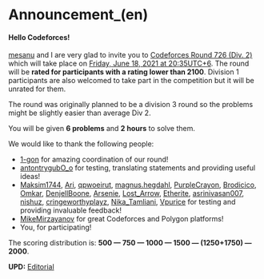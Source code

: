 # Announcement_(en)


#### Hello Codeforces!

[mesanu](https://codeforces.com/profile/mesanu "Expert mesanu") and I are very glad to invite you to [Codeforces Round 726 (Div. 2)](https://codeforces.com/contest/1537 "Codeforces Round 726 (Div. 2)") which will take place on [Friday, June 18, 2021 at 20:35UTC+6](https://codeforces.com/https://www.timeanddate.com/worldclock/fixedtime.html?day=18&month=6&year=2021&hour=17&min=35&sec=0&p1=166). The round will be **rated for participants with a rating lower than 2100**. Division 1 participants are also welcomed to take part in the competition but it will be unrated for them. 

The round was originally planned to be a division 3 round so the problems might be slightly easier than average Div 2.

You will be given **6 problems** and **2 hours** to solve them. 

We would like to thank the following people:

 * [1-gon](https://codeforces.com/profile/1-gon "yo-yo master") for amazing coordination of our round!
* [antontrygubO_o](https://codeforces.com/profile/antontrygubO_o "orz Tester") for testing, translating statements and providing useful ideas!
* [Maksim1744](https://codeforces.com/profile/Maksim1744 "orz Tester"), [Ari](https://codeforces.com/profile/Ari "orz Tester"), [qpwoeirut](https://codeforces.com/profile/qpwoeirut "orz Tester"), [magnus.hegdahl](https://codeforces.com/profile/magnus.hegdahl "orz Tester"), [PurpleCrayon](https://codeforces.com/profile/PurpleCrayon "orz Tester"), [Brodicico](https://codeforces.com/profile/Brodicico "orz Tester"), [Omkar](https://codeforces.com/profile/Omkar "Tester"), [DenjellBoone](https://codeforces.com/profile/DenjellBoone "Tester"), [Arsenie](https://codeforces.com/profile/Arsenie "Tester"), [Lost_Arrow](https://codeforces.com/profile/Lost_Arrow "Tester"), [Etherite](https://codeforces.com/profile/Etherite "orz Tester"), [asrinivasan007](https://codeforces.com/profile/asrinivasan007 "orz Tester"), [nishuz](https://codeforces.com/profile/nishuz "Tester"), [cringeworthyplayz](https://codeforces.com/profile/cringeworthyplayz "Tester"), [Nika_Tamliani](https://codeforces.com/profile/Nika_Tamliani "orz Tester"), [Vpurice](https://codeforces.com/profile/Vpurice "orz Tester") for testing and providing invaluable feedback!
* [MikeMirzayanov](https://codeforces.com/profile/MikeMirzayanov "Headquarters, MikeMirzayanov") for great Codeforces and Polygon platforms!
* You, for participating!

The scoring distribution is: **500 — 750 — 1000 — 1500 — (1250+1750) — 2000**.

**UPD:** [Editorial](Tutorial_(en).md)

